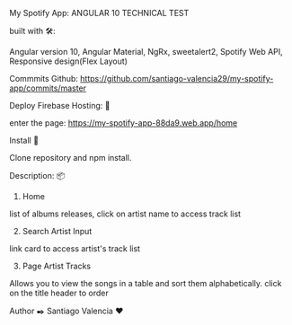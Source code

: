 My Spotify App: ANGULAR 10 TECHNICAL TEST

built with 🛠️:

Angular version 10, Angular Material, NgRx, sweetalert2, Spotify Web API, Responsive design(Flex Layout)

Commmits Github: https://github.com/santiago-valencia29/my-spotify-app/commits/master

Deploy Firebase Hosting: 🚀

enter the page: https://my-spotify-app-88da9.web.app/home

Install 🔧

Clone repository and npm install.

Description: 📦

1. Home

list of albums releases, click on artist name to access track list

2. Search Artist Input

link card to access artist's track list

3. Page Artist Tracks

Allows you to view the songs in a table and sort them alphabetically. click on the title header to order

Author ✒️
Santiago Valencia ❤️

